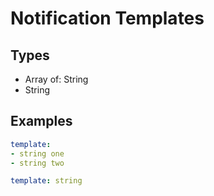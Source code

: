 # Notification Templates



## Types

* Array of: String
* String



## Examples

```yaml
template:
- string one
- string two
```

```yaml
template: string

```

